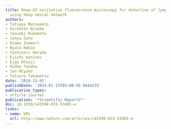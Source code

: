 ```yaml
---
title: Deep-UV excitation fluorescence microscopy for detection of lymph node metastasis
  using deep neural network
authors:
- Tatsuya Matsumoto
- Hirohiko Niioka
- Yasuaki Kumamoto
- Junya Sato
- Osamu Inamori
- Ryuta Nakao
- Yoshinori Harada
- Eiichi Konishi
- Eigo Otsuji
- Hideo Tanaka
- Jun Miyake
- Tetsuro Takamatsu
date: '2019-12-01'
publishDate: '2024-01-15T05:00:59.844423Z'
publication_types:
- article-journal
publication: '*Scientific Reports*'
doi: 10.1038/s41598-019-53405-w
links:
- name: URL
  url: http://www.nature.com/articles/s41598-019-53405-w
---
```

